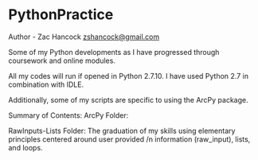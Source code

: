 # PythonPractice
Author - Zac Hancock   zshancock@gmail.com

Some of my Python developments as I have progressed through coursework and online modules. 

All my codes will run if opened in Python 2.7.10. I have used Python 2.7 in combination with IDLE.

Additionally, some of my scripts are specific to using the ArcPy package.

Summary of Contents:
ArcPy Folder:


RawInputs-Lists Folder:
The graduation of my skills using elementary principles centered around user provided /n
information (raw_input), lists, and loops.

